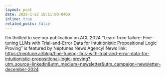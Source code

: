 ```yaml
---
layout: post
date: 2025-1-22 16:11:00-0400
inline: true
related_posts: false
---
```


I’m thrilled to see our publication on ACL 2024 “Learn from failure: Fine-tuning LLMs with Trial-and-Error Data for Intuitionistic Propositional Logic Proving” is featured by Neptunes News Agency! News link: https://neptune.ai/blog/fine-tuning-llms-with-trial-and-error-data-for-intuitionistic-propositional-logic-proving?utm_source=linkedin&utm_medium=newsletter&utm_campaign=newsletter-december-2024
